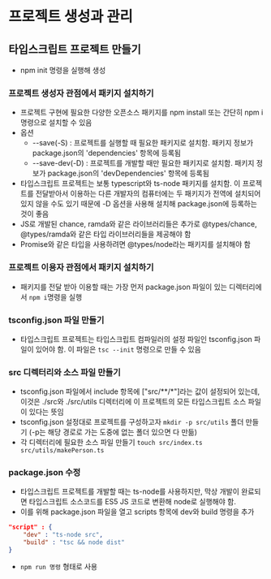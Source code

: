 # 프로젝트 생성과 관리

## 타입스크립트 프로젝트 만들기

-   npm init 명령을 실행해 생성

### 프로젝트 생성자 관점에서 패키지 설치하기

-   프로젝트 구현에 필요한 다양한 오픈소스 패키지를 npm install 또는 간단히 npm i 명령으로 설치할 수 있음
-   옵션
    -   \--save(-S) : 프로젝트를 실행할 때 필요한 패키지로 설치함. 패키지 정보가 package.json의 'dependencies' 항목에 등록됨
    -   \--save-dev(-D) : 프로젝트를 개발할 때만 필요한 패키지로 설치함. 패키지 정보가 package.json의 'devDependencies' 항목에 등록됨
-   타입스크립트 프로젝트는 보통 typescript와 ts-node 패키지를 설치함. 이 프로젝트를 전달받아서 이용하는 다른 개발자의 컴퓨터에는 두 패키지가 전역에 설치되어 있지 않을 수도 있기 때문에 -D 옵션을 사용해 설치해 package.json에 등록하는 것이 좋음
-   JS로 개발된 chance, ramda와 같은 라이브러리들은 추가로 @types/chance, @types/ramda와 같은 타입 라이브러리들을 제공해야 함
-   Promise와 같은 타입을 사용하려면 @types/node라는 패키지를 설치해야 함

### 프로젝트 이용자 관점에서 패키지 설치하기

-   패키지를 전달 받아 이용할 때는 가장 먼저 package.json 파일이 있는 디렉터리에서 `npm i`명령을 실행

### tsconfig.json 파일 만들기

-   타입스크립트 프로젝트는 타입스크립트 컴파일러의 설정 파일인 tsconfig.json 파일이 있어야 함. 이 파일은 `tsc --init` 명령으로 만들 수 있음

### src 디렉터리와 소스 파일 만들기

-   tsconfig.json 파일에서 include 항목에 ["src/**/*"]라는 값이 설정되어 있는데, 이것은 ./src와 ./src/utils 디렉터리에 이 프로젝트의 모든 타입스크립트 소스 파일이 있다는 뜻임
-   tsconfig.json 설정대로 프로젝트를 구성하고자 `mkdir -p src/utils` 폴더 만들기 (-p는 해당 경로로 가는 도중에 없는 폴더 있으면 다 만듦)
-   각 디렉터리에 필요한 소스 파일 만들기 `touch src/index.ts src/utils/makePerson.ts`

### package.json 수정

-   타입스크립트 프로젝트를 개발할 때는 ts-node를 사용하지만, 막상 개발이 완료되면 타입스크립트 소스코드를 ES5 JS 코드로 변환해 node로 실행해야 함.
-   이를 위해 package.json 파일을 열고 scripts 항목에 dev와 build 명령을 추가

```json
"script" : {
    "dev" : "ts-node src",
    "build" : "tsc && node dist"
}
```

-   `npm run 명령` 형태로 사용
